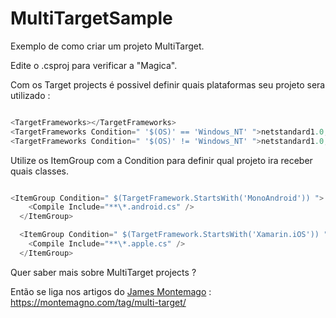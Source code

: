 # MultiTargetSample

Exemplo de como criar um projeto MultiTarget.

Edite o .csproj para verificar a "Magica".

Com os Target projects é possivel definir quais plataformas seu projeto sera utilizado :

```csharp

<TargetFrameworks></TargetFrameworks>
<TargetFrameworks Condition=" '$(OS)' == 'Windows_NT' ">netstandard1.0;netstandard2.0;Xamarin.iOS10;MonoAndroid80;uap10.0.16299</TargetFrameworks>
<TargetFrameworks Condition=" '$(OS)' != 'Windows_NT' ">netstandard1.0;netstandard2.0;Xamarin.iOS10;MonoAndroid80</TargetFrameworks>

````

Utilize os ItemGroup com a Condition para definir qual projeto ira receber quais classes.

```csharp

<ItemGroup Condition=" $(TargetFramework.StartsWith('MonoAndroid')) ">
    <Compile Include="**\*.android.cs" />
  </ItemGroup>

  <ItemGroup Condition=" $(TargetFramework.StartsWith('Xamarin.iOS')) ">
    <Compile Include="**\*.apple.cs" />
  </ItemGroup>

````
  
  Quer saber mais sobre MultiTarget projects ?
  
  Então se liga nos artigos do [James Montemago](https://github.com/jamesmontemagno)  : https://montemagno.com/tag/multi-target/
  
